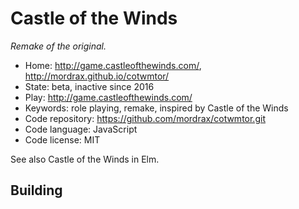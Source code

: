 # Castle of the Winds

_Remake of the original._

- Home: http://game.castleofthewinds.com/, http://mordrax.github.io/cotwmtor/
- State: beta, inactive since 2016
- Play: http://game.castleofthewinds.com/
- Keywords: role playing, remake, inspired by Castle of the Winds
- Code repository: https://github.com/mordrax/cotwmtor.git
- Code language: JavaScript
- Code license: MIT

See also Castle of the Winds in Elm.

## Building
